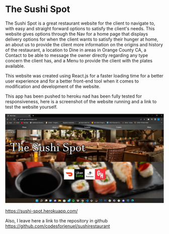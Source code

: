 # The Sushi Spot

The Sushi Spot is a great restaurant website for the client to navigate to, with 
easy and straight forward options to satisfy the client's needs. This website gives
options through the Nav for a home page that displays delivery options for when the client
wants to satisfy their hunger at home, an about us to provide the client more information 
on the origins and history of the restaurant, a location to Dine in areas in Orange County CA,
a Contact to be able to message the owner directly regarding any type concern the client has,
and a Menu to provide the client with the plates available.

This website was created using React.js for a faster loading time for a better
user experience and for a better front-end tool when it comes to modification and
development of the website.

This app has been pushed to heroku nad has been fully tested for responsiveness,
here is a screenshot of the website running and a link to test the website yourself.

![screenshot](./src/images/website-screenshot.jpg)


https://sushi-spot.herokuapp.com/

Also, I leave here a link to the repository in github 
https://github.com/codesforjenuel/sushirestaurant